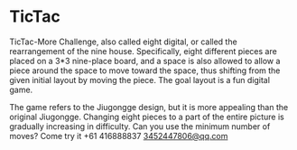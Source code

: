 # TicTac
TicTac-More Challenge, also called eight digital, or called the rearrangement of the nine house. Specifically, eight different pieces are placed on a 3*3 nine-place board, and a space is also allowed to allow a piece around the space to move toward the space, thus shifting from the given initial layout by moving the piece. The goal layout is a fun digital game.

The game refers to the Jiugongge design, but it is more appealing than the original Jiugongge. Changing eight pieces to a part of the entire picture is gradually increasing in difficulty.
Can you use the minimum number of moves? Come try it
+61 416888837  3452447806@qq.com
